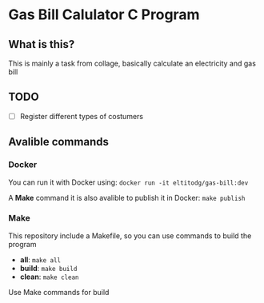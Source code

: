 # Gas Bill Calulator C Program

## What is this?

This is mainly a task from collage, basically calculate an electricity and gas bill

## TODO

- [ ] Register different types of costumers

## Avalible commands 

### Docker
You can run it with Docker using: 
`docker run -it eltitodg/gas-bill:dev`

A **Make** command it is also avalible to publish it in Docker: 
`make publish` 

### Make 
This repository include a Makefile, so you can use commands to build the program 
- **all**: `make all`  
- **build**: `make build`  
- **clean**: `make clean`  


Use Make commands for build 
